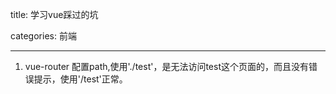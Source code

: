 title: 学习vue踩过的坑

categories: 前端

---

1. vue-router 配置path,使用'./test'，是无法访问test这个页面的，而且没有错误提示，使用'/test'正常。


